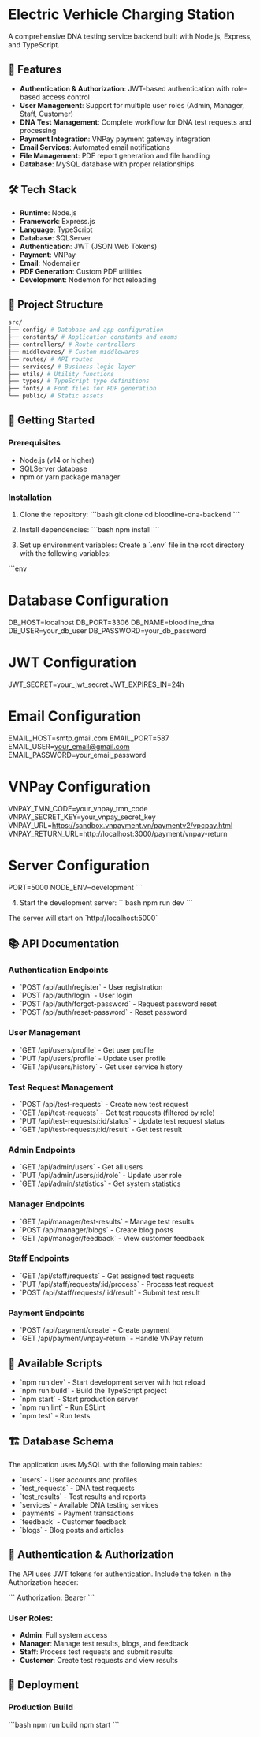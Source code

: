 # Electric Verhicle Charging Station

A comprehensive DNA testing service backend built with Node.js, Express, and TypeScript.

## 🚀 Features

- **Authentication & Authorization**: JWT-based authentication with role-based access control
- **User Management**: Support for multiple user roles (Admin, Manager, Staff, Customer)
- **DNA Test Management**: Complete workflow for DNA test requests and processing
- **Payment Integration**: VNPay payment gateway integration
- **Email Services**: Automated email notifications
- **File Management**: PDF report generation and file handling
- **Database**: MySQL database with proper relationships

## 🛠 Tech Stack

- **Runtime**: Node.js
- **Framework**: Express.js
- **Language**: TypeScript
- **Database**: SQLServer
- **Authentication**: JWT (JSON Web Tokens)
- **Payment**: VNPay
- **Email**: Nodemailer
- **PDF Generation**: Custom PDF utilities
- **Development**: Nodemon for hot reloading

## 📁 Project Structure

```bash
src/
├── config/ # Database and app configuration
├── constants/ # Application constants and enums
├── controllers/ # Route controllers
├── middlewares/ # Custom middlewares
├── routes/ # API routes
├── services/ # Business logic layer
├── utils/ # Utility functions
├── types/ # TypeScript type definitions
├── fonts/ # Font files for PDF generation
└── public/ # Static assets
```

## 🚦 Getting Started

### Prerequisites

- Node.js (v14 or higher)
- SQLServer database
- npm or yarn package manager

### Installation

1. Clone the repository:
   \`\`\`bash
   git clone <repository-url>
   cd bloodline-dna-backend
   \`\`\`

2. Install dependencies:
   \`\`\`bash
   npm install
   \`\`\`

3. Set up environment variables:
   Create a \`.env\` file in the root directory with the following variables:

\`\`\`env

# Database Configuration

DB_HOST=localhost
DB_PORT=3306
DB_NAME=bloodline_dna
DB_USER=your_db_user
DB_PASSWORD=your_db_password

# JWT Configuration

JWT_SECRET=your_jwt_secret
JWT_EXPIRES_IN=24h

# Email Configuration

EMAIL_HOST=smtp.gmail.com
EMAIL_PORT=587
EMAIL_USER=your_email@gmail.com
EMAIL_PASSWORD=your_email_password

# VNPay Configuration

VNPAY_TMN_CODE=your_vnpay_tmn_code
VNPAY_SECRET_KEY=your_vnpay_secret_key
VNPAY_URL=https://sandbox.vnpayment.vn/paymentv2/vpcpay.html
VNPAY_RETURN_URL=http://localhost:3000/payment/vnpay-return

# Server Configuration

PORT=5000
NODE_ENV=development
\`\`\`


4. Start the development server:
   \`\`\`bash
   npm run dev
   \`\`\`

The server will start on \`http://localhost:5000\`

## 📚 API Documentation

### Authentication Endpoints

- \`POST /api/auth/register\` - User registration
- \`POST /api/auth/login\` - User login
- \`POST /api/auth/forgot-password\` - Request password reset
- \`POST /api/auth/reset-password\` - Reset password

### User Management

- \`GET /api/users/profile\` - Get user profile
- \`PUT /api/users/profile\` - Update user profile
- \`GET /api/users/history\` - Get user service history

### Test Request Management

- \`POST /api/test-requests\` - Create new test request
- \`GET /api/test-requests\` - Get test requests (filtered by role)
- \`PUT /api/test-requests/:id/status\` - Update test request status
- \`GET /api/test-requests/:id/result\` - Get test result

### Admin Endpoints

- \`GET /api/admin/users\` - Get all users
- \`PUT /api/admin/users/:id/role\` - Update user role
- \`GET /api/admin/statistics\` - Get system statistics

### Manager Endpoints

- \`GET /api/manager/test-results\` - Manage test results
- \`POST /api/manager/blogs\` - Create blog posts
- \`GET /api/manager/feedback\` - View customer feedback

### Staff Endpoints

- \`GET /api/staff/requests\` - Get assigned test requests
- \`PUT /api/staff/requests/:id/process\` - Process test request
- \`POST /api/staff/requests/:id/result\` - Submit test result

### Payment Endpoints

- \`POST /api/payment/create\` - Create payment
- \`GET /api/payment/vnpay-return\` - Handle VNPay return

## 🔧 Available Scripts

- \`npm run dev\` - Start development server with hot reload
- \`npm run build\` - Build the TypeScript project
- \`npm start\` - Start production server
- \`npm run lint\` - Run ESLint
- \`npm test\` - Run tests

## 🏗 Database Schema

The application uses MySQL with the following main tables:

- \`users\` - User accounts and profiles
- \`test_requests\` - DNA test requests
- \`test_results\` - Test results and reports
- \`services\` - Available DNA testing services
- \`payments\` - Payment transactions
- \`feedback\` - Customer feedback
- \`blogs\` - Blog posts and articles

## 🔐 Authentication & Authorization

The API uses JWT tokens for authentication. Include the token in the Authorization header:

\`\`\`
Authorization: Bearer <your-jwt-token>
\`\`\`

### User Roles:

- **Admin**: Full system access
- **Manager**: Manage test results, blogs, and feedback
- **Staff**: Process test requests and submit results
- **Customer**: Create test requests and view results

## 🚀 Deployment

### Production Build

\`\`\`bash
npm run build
npm start
\`\`\`
